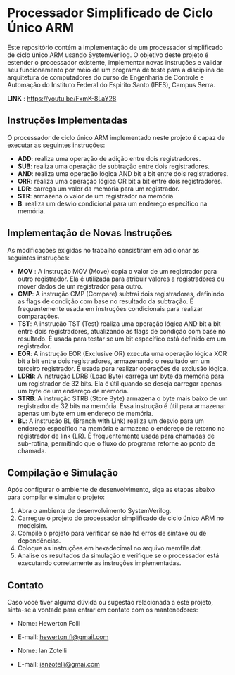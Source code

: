 # Processador Simplificado de Ciclo Único ARM

Este repositório contém a implementação de um processador simplificado de ciclo único ARM usando SystemVerilog. O objetivo deste projeto é estender o processador existente, implementar novas instruções e validar seu funcionamento por meio de um programa de teste para a disciplina de arquitetura de computadores do curso de Engenharia de Controle e Automação do Instituto Federal do Espirito Santo (IFES), Campus Serra.

**LINK** : https://youtu.be/FxmK-8LaY28

## Instruções Implementadas

O processador de ciclo único ARM implementado neste projeto é capaz de executar as seguintes instruções:

-   **ADD**: realiza uma operação de adição entre dois registradores.
-   **SUB**: realiza uma operação de subtração entre dois registradores.
-   **AND**: realiza uma operação lógica AND bit a bit entre dois registradores.
-   **ORR**: realiza uma operação lógica OR bit a bit entre dois registradores.
-   **LDR**: carrega um valor da memória para um registrador.
-   **STR**: armazena o valor de um registrador na memória.
-   **B**: realiza um desvio condicional para um endereço específico na memória.

## Implementação de Novas Instruções

As modificações exigidas no trabalho consistiram em adicionar as seguintes instruções:

-   **MOV** : A instrução MOV (Move) copia o valor de um registrador para outro registrador. Ela é utilizada para atribuir valores a registradores ou mover dados de um registrador para outro.
-   **CMP**: A instrução CMP (Compare) subtrai dois registradores, definindo as flags de condição com base no resultado da subtração. É frequentemente usada em instruções condicionais para realizar comparações.
-   **TST**: A instrução TST (Test) realiza uma operação lógica AND bit a bit entre dois registradores, atualizando as flags de condição com base no resultado. É usada para testar se um bit específico está definido em um registrador.
-   **EOR**: A instrução EOR (Exclusive OR) executa uma operação lógica XOR bit a bit entre dois registradores, armazenando o resultado em um terceiro registrador. É usada para realizar operações de exclusão lógica.
-   **LDRB**: A instrução LDRB (Load Byte) carrega um byte da memória para um registrador de 32 bits. Ela é útil quando se deseja carregar apenas um byte de um endereço de memória.
-   **STRB**: A instrução STRB (Store Byte) armazena o byte mais baixo de um registrador de 32 bits na memória. Essa instrução é útil para armazenar apenas um byte em um endereço de memória.
-   **BL**: A instrução BL (Branch with Link) realiza um desvio para um endereço específico na memória e armazena o endereço de retorno no registrador de link (LR). É frequentemente usada para chamadas de sub-rotina, permitindo que o fluxo do programa retorne ao ponto de chamada.

## Compilação e Simulação

Após configurar o ambiente de desenvolvimento, siga as etapas abaixo para compilar e simular o projeto:

1. Abra o ambiente de desenvolvimento SystemVerilog.
2. Carregue o projeto do processador simplificado de ciclo único ARM no modelsim.
3. Compile o projeto para verificar se não há erros de sintaxe ou de dependências.
4. Coloque as instruções em hexadecimal no arquivo memfile.dat.
5. Analise os resultados da simulação e verifique se o processador está executando corretamente as instruções implementadas.

## Contato

Caso você tiver alguma dúvida ou sugestão relacionada a este projeto, sinta-se à vontade para entrar em contato com os mantenedores:

-   Nome: Hewerton Folli
-   E-mail: hewerton.fl@gmail.com

-   Nome: Ian Zotelli
-   E-mail: ianzotelli@gmai.com
